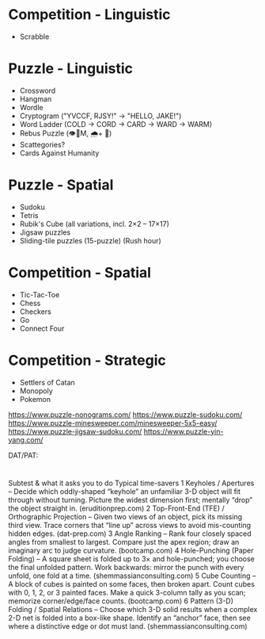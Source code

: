 # Competition - Linguistic

- Scrabble


# Puzzle - Linguistic

- Crossword
- Hangman
- Wordle
- Cryptogram ("YVCCF, RJSY!" → "HELLO, JAKE!")
- Word Ladder (COLD → CORD → CARD → WARD → WARM)
- Rebus Puzzle (👁️🐝M, 🌧️+ 🏹)
- Scattegories?
- Cards Against Humanity


# Puzzle - Spatial

- Sudoku
- Tetris
- Rubik's Cube (all variations, incl. 2×2 – 17×17)
- Jigsaw puzzles
- Sliding-tile puzzles (15-puzzle) (Rush hour)


# Competition - Spatial

- Tic-Tac-Toe
- Chess
- Checkers
- Go
- Connect Four


# Competition - Strategic

- Settlers of Catan
- Monopoly
- Pokemon




https://www.puzzle-nonograms.com/
https://www.puzzle-sudoku.com/
https://www.puzzle-minesweeper.com/minesweeper-5x5-easy/
https://www.puzzle-jigsaw-sudoku.com/
https://www.puzzle-yin-yang.com/


DAT/PAT:

#
Subtest & what it asks you to do
Typical time-savers
1
Keyholes / Apertures – Decide which oddly-shaped “keyhole” an unfamiliar 3-D object will fit through without turning.
Picture the widest dimension first; mentally “drop” the object straight in. (eruditionprep.com)
2
Top-Front-End (TFE) / Orthographic Projection – Given two views of an object, pick its missing third view.
Trace corners that “line up” across views to avoid mis-counting hidden edges. (dat-prep.com)
3
Angle Ranking – Rank four closely spaced angles from smallest to largest.
Compare just the apex region; draw an imaginary arc to judge curvature. (bootcamp.com)
4
Hole-Punching (Paper Folding) – A square sheet is folded up to 3× and hole-punched; you choose the final unfolded pattern.
Work backwards: mirror the punch with every unfold, one fold at a time. (shemmassianconsulting.com)
5
Cube Counting – A block of cubes is painted on some faces, then broken apart. Count cubes with 0, 1, 2, or 3 painted faces.
Make a quick 3-column tally as you scan; memorize corner/edge/face counts. (bootcamp.com)
6
Pattern (3-D) Folding / Spatial Relations – Choose which 3-D solid results when a complex 2-D net is folded into a box-like shape.
Identify an “anchor” face, then see where a distinctive edge or dot must land. (shemmassianconsulting.com)


